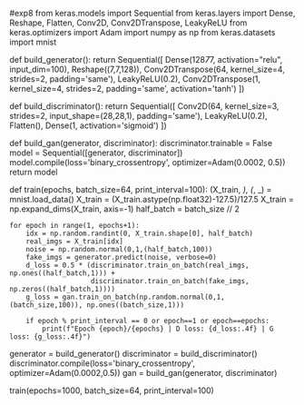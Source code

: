 #exp8
from keras.models import Sequential
from keras.layers import Dense, Reshape, Flatten, Conv2D, Conv2DTranspose, LeakyReLU
from keras.optimizers import Adam
import numpy as np
from keras.datasets import mnist

def build_generator():
    return Sequential([
        Dense(128*7*7, activation="relu", input_dim=100),
        Reshape((7,7,128)),
        Conv2DTranspose(64, kernel_size=4, strides=2, padding='same'),
        LeakyReLU(0.2),
        Conv2DTranspose(1, kernel_size=4, strides=2, padding='same', activation='tanh')
    ])

def build_discriminator():
    return Sequential([
        Conv2D(64, kernel_size=3, strides=2, input_shape=(28,28,1), padding='same'),
        LeakyReLU(0.2),
        Flatten(),
        Dense(1, activation='sigmoid')
    ])

def build_gan(generator, discriminator):
    discriminator.trainable = False
    model = Sequential([generator, discriminator])
    model.compile(loss='binary_crossentropy', optimizer=Adam(0.0002, 0.5))
    return model

def train(epochs, batch_size=64, print_interval=100):
    (X_train, _), (_, _) = mnist.load_data()
    X_train = (X_train.astype(np.float32)-127.5)/127.5
    X_train = np.expand_dims(X_train, axis=-1)
    half_batch = batch_size // 2

    for epoch in range(1, epochs+1):
        idx = np.random.randint(0, X_train.shape[0], half_batch)
        real_imgs = X_train[idx]
        noise = np.random.normal(0,1,(half_batch,100))
        fake_imgs = generator.predict(noise, verbose=0)
        d_loss = 0.5 * (discriminator.train_on_batch(real_imgs, np.ones((half_batch,1))) +
                        discriminator.train_on_batch(fake_imgs, np.zeros((half_batch,1))))
        g_loss = gan.train_on_batch(np.random.normal(0,1,(batch_size,100)), np.ones((batch_size,1)))

        if epoch % print_interval == 0 or epoch==1 or epoch==epochs:
            print(f"Epoch {epoch}/{epochs} | D loss: {d_loss:.4f} | G loss: {g_loss:.4f}")

generator = build_generator()
discriminator = build_discriminator()
discriminator.compile(loss='binary_crossentropy', optimizer=Adam(0.0002,0.5))
gan = build_gan(generator, discriminator)

train(epochs=1000, batch_size=64, print_interval=100)
